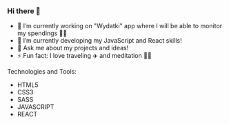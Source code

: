 ### Hi there 👋


- 🦾 I’m currently working on "Wydatki" app where I will be able to monitor my spendings 💸💵 
- 🚀 I’m currently developing my JavaScript and React skills! 
- 💬 Ask me about my projects and ideas!
- ⚡ Fun fact: I love traveling ✈️ and meditation 🧘‍♀️

Technologies and Tools:
- HTML5
- CSS3
- SASS
- JAVASCRIPT
- REACT
